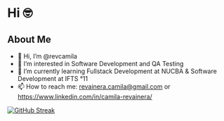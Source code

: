 <h1> <b> Hi 🤓 </b> </h1>
                 <h2> <b> About Me </b> </h2>

- 👋 Hi, I’m @revcamila
- 👀 I’m interested in Software Development and QA Testing
- 🌱 I’m currently learning Fullstack Development at NUCBA & Software Development at IFTS °11
- 📫 How to reach me: revainera.camila@gmail.com or https://www.linkedin.com/in/camila-revainera/

<!---
revcamila/revcamila is a ✨ special ✨ repository because its `README.md` (this file) appears on your GitHub profile.
You can click the Preview link to take a look at your changes.
--->
[![GitHub Streak](https://github-readme-streak-stats.herokuapp.com/revcamila=DenverCoder1)](https://git.io/streak-stats)

